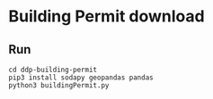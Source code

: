 # Building Permit download

## Run

```
cd ddp-building-permit
pip3 install sodapy geopandas pandas
python3 buildingPermit.py
```
